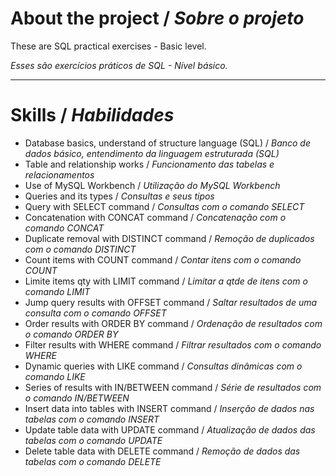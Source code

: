 # About the project / *Sobre o projeto*

These are SQL practical exercises - Basic level.

*Esses são exercícios práticos de SQL - Nível básico.*

---
# Skills / *Habilidades*

 - Database basics, understand of structure language (SQL) / *Banco de dados básico, entendimento da linguagem estruturada (SQL)*
 - Table and relationship works / *Funcionamento das tabelas e relacionamentos*
 - Use of MySQL Workbench / *Utilização do MySQL Workbench*
 - Queries and its types / *Consultas e seus tipos*
 - Query with SELECT command / *Consultas com o comando SELECT*
 - Concatenation with CONCAT command / *Concatenação com o comando CONCAT*
 - Duplicate removal with DISTINCT command / *Remoção de duplicados com o comando DISTINCT*
 - Count items with COUNT command / *Contar itens com o comando COUNT*
 - Limite items qty with LIMIT command / *Limitar a qtde de itens com o comando LIMIT*
 - Jump query results with OFFSET command / *Saltar resultados de uma consulta com o comando OFFSET*
 - Order results with ORDER BY command / *Ordenação de resultados com o comando ORDER BY*
 - Filter results with WHERE command / *Filtrar resultados com o comando WHERE*
 - Dynamic queries with LIKE command / *Consultas dinâmicas com o comando LIKE*
 - Series of results with IN/BETWEEN command / *Série de resultados com o comando IN/BETWEEN*
 - Insert data into tables with INSERT command / *Inserção de dados nas tabelas com o comando INSERT*
 - Update table data with UPDATE command / *Atualização de dados das tabelas com o comando UPDATE*
 - Delete table data with DELETE command / *Remoção de dados das tabelas com o comando DELETE*
